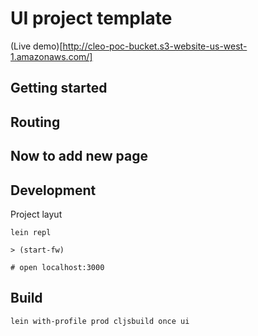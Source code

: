 UI project template
===================

(Live demo)[http://cleo-poc-bucket.s3-website-us-west-1.amazonaws.com/]


## Getting started

## Routing

## Now to add new page


## Development


Project layut


```
lein repl

> (start-fw)

# open localhost:3000
```


## Build

```sh
lein with-profile prod cljsbuild once ui
```



